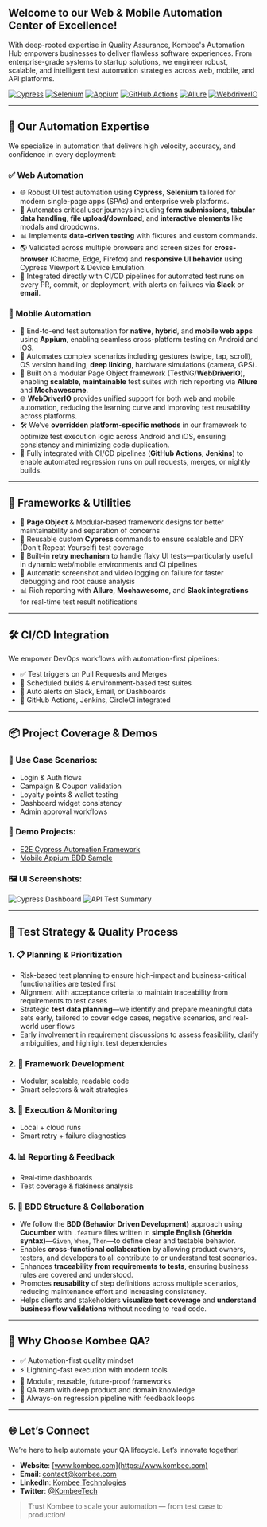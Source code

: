 
## Welcome to our Web & Mobile Automation Center of Excellence!

With deep-rooted expertise in Quality Assurance, Kombee's Automation Hub empowers businesses to deliver flawless software experiences. From enterprise-grade systems to startup solutions, we engineer robust, scalable, and intelligent test automation strategies across web, mobile, and API platforms.

[![Cypress](https://img.shields.io/badge/Cypress-17202C?style=for-the-badge&logo=cypress&logoColor=white)](https://www.cypress.io/)
[![Selenium](https://img.shields.io/badge/Selenium-43B02A?style=for-the-badge&logo=selenium&logoColor=white)](https://www.selenium.dev/)
[![Appium](https://img.shields.io/badge/Appium-000000?style=for-the-badge&logo=appium&logoColor=white)](https://appium.io/)
[![GitHub Actions](https://img.shields.io/badge/GitHub_Actions-2088FF?style=for-the-badge&logo=githubactions&logoColor=white)](https://docs.github.com/en/actions)
[![Allure](https://img.shields.io/badge/Allure-495057?style=for-the-badge&logo=allure&logoColor=white)](https://docs.qameta.io/allure/)
[![WebdriverIO](https://img.shields.io/badge/WebdriverIO-orange?style=for-the-badge&logo=webdriverio&logoColor=white)](https://webdriver.io/)



---

## 🚀 Our Automation Expertise

We specialize in automation that delivers high velocity, accuracy, and confidence in every deployment:

### ✅ Web Automation

- 🌐 Robust UI test automation using **Cypress**, **Selenium** tailored for modern single-page apps (SPAs) and enterprise web platforms.
- 📝 Automates critical user journeys including **form submissions**, **tabular data handling**, **file upload/download**, and **interactive elements** like modals and dropdowns.
- 📊 Implements **data-driven testing** with fixtures and custom commands.
- 🌎 Validated across multiple browsers and screen sizes for **cross-browser** (Chrome, Edge, Firefox) and **responsive UI behavior** using Cypress Viewport & Device Emulation.
- 🔁 Integrated directly with CI/CD pipelines for automated test runs on every PR, commit, or deployment, with alerts on failures via **Slack** or **email**.


### 📱 Mobile Automation

- 🤖 End-to-end test automation for **native**, **hybrid**, and **mobile web apps** using **Appium**, enabling seamless cross-platform testing on Android and iOS.  
- 🎯 Automates complex scenarios including gestures (swipe, tap, scroll), OS version handling, **deep linking**, hardware simulations (camera, GPS).  
- 🧩 Built on a modular Page Object framework (TestNG/**WebDriverIO**), enabling **scalable, maintainable** test suites with rich reporting via **Allure** and **Mochawesome**.  
- 🌐 **WebDriverIO** provides unified support for both web and mobile automation, reducing the learning curve and improving test reusability across platforms.  
- 🛠️ We’ve **overridden platform-specific methods** in our framework to optimize test execution logic across Android and iOS, ensuring consistency and minimizing code duplication.
- 🚀 Fully integrated with CI/CD pipelines (**GitHub Actions**, **Jenkins**) to enable automated regression runs on pull requests, merges, or nightly builds.


---
## 🧱 Frameworks & Utilities

- 🧩 **Page Object** & Modular-based framework designs for better maintainability and separation of concerns  
- 🧠 Reusable custom **Cypress** commands to ensure scalable and DRY (Don't Repeat Yourself) test coverage  
- 🔁 Built-in **retry mechanism** to handle flaky UI tests—particularly useful in dynamic web/mobile environments and CI pipelines  
- 📸 Automatic screenshot and video logging on failure for faster debugging and root cause analysis  
- 📊 Rich reporting with **Allure**, **Mochawesome**, and **Slack integrations** for real-time test result notifications


---

## 🛠 CI/CD Integration

We empower DevOps workflows with automation-first pipelines:

- ✅ Test triggers on Pull Requests and Merges
- 🔁 Scheduled builds & environment-based test suites
- 📩 Auto alerts on Slack, Email, or Dashboards
- 🔄 GitHub Actions, Jenkins, CircleCI integrated

---

## 📦 Project Coverage & Demos

### 🔹 Use Case Scenarios:
- Login & Auth flows
- Campaign & Coupon validation
- Loyalty points & wallet testing
- Dashboard widget consistency
- Admin approval workflows

### 🔸 Demo Projects:
- [E2E Cypress Automation Framework](https://github.com/kombee-technologies/cypress-web-starter/blob/master/README.md)
- [Mobile Appium BDD Sample](https://github.com)

### 🖼️ UI Screenshots:
![Cypress Dashboard](automation_dashboard1.png)
![API Test Summary](automation_dashboard2.png)

---

## 🧪 Test Strategy & Quality Process

### 1. 📋 Planning & Prioritization
- Risk-based test planning to ensure high-impact and business-critical functionalities are tested first  
- Alignment with acceptance criteria to maintain traceability from requirements to test cases  
- Strategic **test data planning**—we identify and prepare meaningful data sets early, tailored to cover edge cases, negative scenarios, and real-world user flows  
- Early involvement in requirement discussions to assess feasibility, clarify ambiguities, and highlight test dependencies


### 2. 🔨 Framework Development
- Modular, scalable, readable code
- Smart selectors & wait strategies

### 3. 🚦 Execution & Monitoring
- Local + cloud runs
- Smart retry + failure diagnostics

### 4. 📊 Reporting & Feedback
- Real-time dashboards
- Test coverage & flakiness analysis

### 5. 📘 BDD Structure & Collaboration
- We follow the **BDD (Behavior Driven Development)** approach using **Cucumber** with `.feature` files written in **simple English (Gherkin syntax)**—`Given`, `When`, `Then`—to define clear and testable behavior.  
- Enables **cross-functional collaboration** by allowing product owners, testers, and developers to all contribute to or understand test scenarios.  
- Enhances **traceability from requirements to tests**, ensuring business rules are covered and understood.  
- Promotes **reusability** of step definitions across multiple scenarios, reducing maintenance effort and increasing consistency.  
- Helps clients and stakeholders **visualize test coverage** and **understand business flow validations** without needing to read code.

---

## 🌟 Why Choose Kombee QA?
- ✅ Automation-first quality mindset
- ⚡ Lightning-fast execution with modern tools
- 🧩 Modular, reusable, future-proof frameworks
- 🧠 QA team with deep product and domain knowledge
- 🔁 Always-on regression pipeline with feedback loops

---

## 🌐 Let’s Connect
We’re here to help automate your QA lifecycle. Let’s innovate together!

- **Website**: [www.kombee.com](https://www.kombee.com)
- **Email**: contact@kombee.com
- **LinkedIn**: [Kombee Technologies](https://in.linkedin.com/company/kombee-global)
- **Twitter**: [@KombeeTech](https://x.com/kombeeglobal)

> Trust Kombee to scale your automation — from test case to production!
